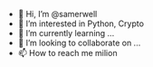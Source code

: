 - 👋 Hi, I’m @samerwell
- 👀 I’m interested in Python, Crypto
- 🌱 I’m currently learning ...
- 💞️ I’m looking to collaborate on ...
- 📫 How to reach me milion

<!---
samerwell/samerwell is a ✨ special ✨ repository because its `README.md` (this file) appears on your GitHub profile.
You can click the Preview link to take a look at your changes.
--->
